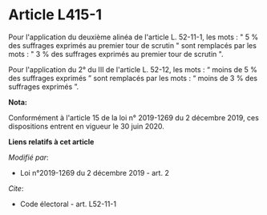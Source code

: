 # Article L415-1

Pour l'application du deuxième alinéa de l'article L. 52-11-1, les mots : " 5 % des suffrages exprimés au premier tour de
scrutin " sont remplacés par les mots : " 3 % des suffrages exprimés au premier tour de scrutin ".

Pour l'application du 2° du III de l'article L. 52-12, les mots : “ moins de 5 % des suffrages exprimés ” sont remplacés par
les mots : “ moins de 3 % des suffrages exprimés ”.

**Nota:**

Conformément à l'article 15 de la loi n° 2019-1269 du 2 décembre 2019, ces dispositions entrent en vigueur le 30 juin 2020.

**Liens relatifs à cet article**

_Modifié par_:

  - Loi n°2019-1269 du 2 décembre 2019 - art. 2

_Cite_:

  - Code électoral - art. L52-11-1
